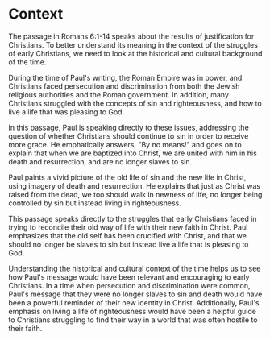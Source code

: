 # Context

The passage in Romans 6:1-14 speaks about the results of justification for Christians. To better understand its meaning in the context of the struggles of early Christians, we need to look at the historical and cultural background of the time.

During the time of Paul's writing, the Roman Empire was in power, and Christians faced persecution and discrimination from both the Jewish religious authorities and the Roman government. In addition, many Christians struggled with the concepts of sin and righteousness, and how to live a life that was pleasing to God.

In this passage, Paul is speaking directly to these issues, addressing the question of whether Christians should continue to sin in order to receive more grace. He emphatically answers, "By no means!" and goes on to explain that when we are baptized into Christ, we are united with him in his death and resurrection, and are no longer slaves to sin.

Paul paints a vivid picture of the old life of sin and the new life in Christ, using imagery of death and resurrection. He explains that just as Christ was raised from the dead, we too should walk in newness of life, no longer being controlled by sin but instead living in righteousness.

This passage speaks directly to the struggles that early Christians faced in trying to reconcile their old way of life with their new faith in Christ. Paul emphasizes that the old self has been crucified with Christ, and that we should no longer be slaves to sin but instead live a life that is pleasing to God.

Understanding the historical and cultural context of the time helps us to see how Paul's message would have been relevant and encouraging to early Christians. In a time when persecution and discrimination were common, Paul's message that they were no longer slaves to sin and death would have been a powerful reminder of their new identity in Christ. Additionally, Paul's emphasis on living a life of righteousness would have been a helpful guide to Christians struggling to find their way in a world that was often hostile to their faith.